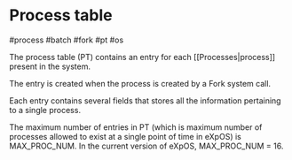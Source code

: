 # Process table
#process #batch #fork #pt #os

The process table (PT) contains an entry for each [[Processes|process]] present in the system. 

The entry is created when the process is created by a Fork system call. 

Each entry contains several fields that stores all the information pertaining to a single process.

The maximum number of entries in PT (which is maximum number of processes allowed to exist at a single point of time in eXpOS) is MAX_PROC_NUM. In the current version of eXpOS, MAX_PROC_NUM = 16.